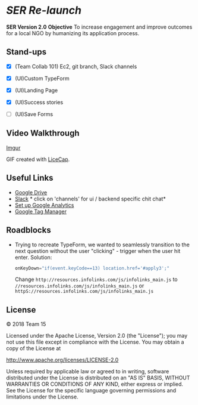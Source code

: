 # *SER Re-launch*
**SER Version 2.0**
**Objective** To increase engagement and improve outcomes for a local NGO by humanizing its application process.

## Stand-ups
- [x] (Team Collab 101) Ec2, git branch, Slack channels
- [x] (UI)Custom TypeForm
- [x] (UI)Landing Page
- [x] (UI)Success stories
- [ ] (UI)Save Forms


## Video Walkthrough
[Imgur](https://i.imgur.com/YSbZQpk.gif)

GIF created with [LiceCap](http://www.cockos.com/licecap/).

## Useful Links
- [Google Drive](https://drive.google.com/drive/folders/1P4z_fL-Z9N9C26eXp3SxL6rPmiktp5zt?usp=sharing)
- [Slack](https://join.slack.com/t/cfg-group15/shared_invite/enQtNDQ5ODQ5NzE2NzIwLTk2MjlkNmY4ZjhhOTNiMWYxOWY5ZDBlNzg3MTFhNDc2ZDA2YTEyZjcwY2I0ZjIyYzgxOTJlZGEzYmJmNjI0Njg) * click on 'channels' for ui / backend specific chit chat*
- [Set up Google Analytics](https://www.youtube.com/watch?v=mXcQ7rVn3ro)
- [Google Tag Manager](https://www.youtube.com/watch?v=WACCJaKPeGk)


## Roadblocks
- Trying to recreate TypeForm, we wanted to seamlessly transition to the next question without the user "clicking" - trigger when the user hit enter. Solution:
    ```javascript
    onKeyDown="if(event.keyCode==13) location.href='#apply3';"
    ```

   Change `http://resources.infolinks.com/js/infolinks_main.js` to `//resources.infolinks.com/js/infolinks_main.js` or `httpS://resources.infolinks.com/js/infolinks_main.js`


## License
© 2018 Team 15

Licensed under the Apache License, Version 2.0 (the "License"); you may not use this file except in compliance with the License. You may obtain a copy of the License at

http://www.apache.org/licenses/LICENSE-2.0

Unless required by applicable law or agreed to in writing, software distributed under the License is distributed on an "AS IS" BASIS, WITHOUT WARRANTIES OR CONDITIONS OF ANY KIND, either express or implied. See the License for the specific language governing permissions and limitations under the License.
